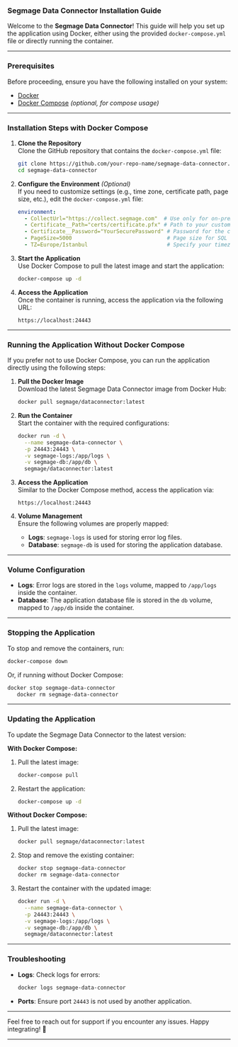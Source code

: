 ### Segmage Data Connector Installation Guide

Welcome to the **Segmage Data Connector**! This guide will help you set up the application using Docker, either using the provided `docker-compose.yml` file or directly running the container.

---

### Prerequisites

Before proceeding, ensure you have the following installed on your system:
- [Docker](https://docs.docker.com/get-docker/)
- [Docker Compose](https://docs.docker.com/compose/install/) *(optional, for compose usage)*

---

### Installation Steps with Docker Compose

1. **Clone the Repository**  
   Clone the GitHub repository that contains the `docker-compose.yml` file:
   ```bash
   git clone https://github.com/your-repo-name/segmage-data-connector.git
   cd segmage-data-connector
   ```

2. **Configure the Environment** *(Optional)*  
   If you need to customize settings (e.g., time zone, certificate path, page size, etc.), edit the `docker-compose.yml` file:
   ```yaml
   environment:
     - CollectUrl="https://collect.segmage.com"  # Use only for on-premise configurations.
     - Certificate__Path="certs/certificate.pfx" # Path to your custom certificate (optional).
     - Certificate__Password="YourSecurePassword" # Password for the certificate (optional).
     - PageSize=5000                              # Page size for SQL queries (default is 5000).
     - TZ=Europe/Istanbul                         # Specify your timezone (optional).
   ```

3. **Start the Application**  
   Use Docker Compose to pull the latest image and start the application:
   ```bash
   docker-compose up -d
   ```

4. **Access the Application**  
   Once the container is running, access the application via the following URL:
   ```
   https://localhost:24443
   ```

---

### Running the Application Without Docker Compose

If you prefer not to use Docker Compose, you can run the application directly using the following steps:

1. **Pull the Docker Image**  
   Download the latest Segmage Data Connector image from Docker Hub:
   ```bash
   docker pull segmage/dataconnector:latest
   ```

2. **Run the Container**  
   Start the container with the required configurations:
   ```bash
   docker run -d \
     --name segmage-data-connector \
     -p 24443:24443 \
     -v segmage-logs:/app/logs \
     -v segmage-db:/app/db \
     segmage/dataconnector:latest
   ```

3. **Access the Application**  
   Similar to the Docker Compose method, access the application via:
   ```
   https://localhost:24443
   ```

4. **Volume Management**  
   Ensure the following volumes are properly mapped:
   - **Logs**: `segmage-logs` is used for storing error log files.
   - **Database**: `segmage-db` is used for storing the application database.

---

### Volume Configuration

- **Logs**: Error logs are stored in the `logs` volume, mapped to `/app/logs` inside the container.  
- **Database**: The application database file is stored in the `db` volume, mapped to `/app/db` inside the container.

---

### Stopping the Application

To stop and remove the containers, run:
```bash
docker-compose down
```
Or, if running without Docker Compose:
```bash
docker stop segmage-data-connector
   docker rm segmage-data-connector
```

---

### Updating the Application

To update the Segmage Data Connector to the latest version:

**With Docker Compose:**
1. Pull the latest image:
   ```bash
   docker-compose pull
   ```
2. Restart the application:
   ```bash
   docker-compose up -d
   ```

**Without Docker Compose:**
1. Pull the latest image:
   ```bash
   docker pull segmage/dataconnector:latest
   ```
2. Stop and remove the existing container:
   ```bash
   docker stop segmage-data-connector
   docker rm segmage-data-connector
   ```
3. Restart the container with the updated image:
   ```bash
   docker run -d \
     --name segmage-data-connector \
     -p 24443:24443 \
     -v segmage-logs:/app/logs \
     -v segmage-db:/app/db \
     segmage/dataconnector:latest
   ```

---

### Troubleshooting

- **Logs**: Check logs for errors:
  ```bash
  docker logs segmage-data-connector
  ```
- **Ports**: Ensure port `24443` is not used by another application.

---

Feel free to reach out for support if you encounter any issues. Happy integrating! 🎉

---

